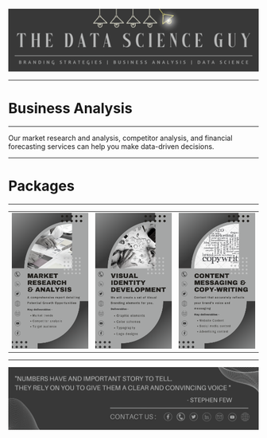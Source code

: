 <p align="center"><a href="https://github.com/Mihir-Ai-lab/The_Data_Science_Guy"><img src="https://github.com/Mihir-Ai-lab/The_Data_Science_Guy/blob/main/Images/Notebook%20Header.png"></a></p>

---
# Business Analysis
---

Our market research and analysis, competitor analysis, and financial forecasting services can help you make data-driven decisions.

---
# Packages
---
| | | |
|:--|:--|:--|
| <a href="https://wa.me/p/8833672030036565/917021684214"><img src="https://github.com/Mihir-Ai-lab/The_Data_Science_Guy/blob/main/Services/Business%20Analysis/Market%20research%20%26%20Analysis.png"> | <a href="https://wa.me/p/6266020470098938/917021684214"><img src="https://github.com/Mihir-Ai-lab/The_Data_Science_Guy/blob/main/Services/Branding/Visual%20Identity%20Development.png"> | <a href="https://wa.me/p/9072742359432727/917021684214"><img src="https://github.com/Mihir-Ai-lab/The_Data_Science_Guy/blob/main/Services/Branding/Messaging%20%26%20Copywriting.png">

---
<p align="center"><a href="https://thedatascienceguy.go.studio/"><img src="https://github.com/Mihir-Ai-lab/The_Data_Science_Guy/blob/main/Images/Notebook%20Footer.png"></a></p>
